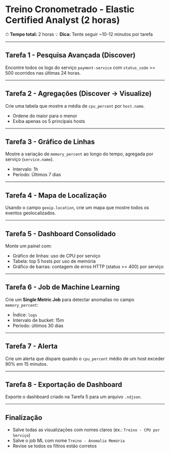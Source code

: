 # Treino Cronometrado - Elastic Certified Analyst (2 horas)

⏱ **Tempo total:** 2 horas
💡 **Dica:** Tente seguir ~10-12 minutos por tarefa

---

## Tarefa 1 - Pesquisa Avançada (Discover)
Encontre todos os logs do serviço `payment-service` com `status_code` >= 500 ocorridos nas últimas 24 horas.

---

## Tarefa 2 - Agregações (Discover → Visualize)
Crie uma tabela que mostre a média de `cpu_percent` por `host.name`.
- Ordene do maior para o menor
- Exiba apenas os 5 principais hosts

---

## Tarefa 3 - Gráfico de Linhas
Mostre a variação de `memory_percent` ao longo do tempo, agregada por serviço (`service.name`).
- Intervalo: 1h
- Período: Últimos 7 dias

---

## Tarefa 4 - Mapa de Localização
Usando o campo `geoip.location`, crie um mapa que mostre todos os eventos geolocalizados.

---

## Tarefa 5 - Dashboard Consolidado
Monte um painel com:
- Gráfico de linhas: uso de CPU por serviço
- Tabela: top 5 hosts por uso de memória
- Gráfico de barras: contagem de erros HTTP (status >= 400) por serviço

---

## Tarefa 6 - Job de Machine Learning
Crie um **Single Metric Job** para detectar anomalias no campo `memory_percent`:
- Índice: `logs`
- Intervalo de bucket: 15m
- Período: últimos 30 dias

---

## Tarefa 7 - Alerta
Crie um alerta que dispare quando o `cpu_percent` médio de um host exceder 90% em 15 minutos.

---

## Tarefa 8 - Exportação de Dashboard
Exporte o dashboard criado na Tarefa 5 para um arquivo `.ndjson`.

---

## Finalização
- Salve todas as visualizações com nomes claros (ex.: `Treino - CPU por Serviço`)
- Salve o job ML com nome `Treino - Anomalia Memória`
- Revise se todos os filtros estão corretos
